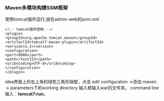 ### Maven多模块构建SSM框架

使用tomcat插件运行,放在admin-web的pom.xml
```
<!-- tomcat插件控制 -->
<plugin>
<groupId>org.apache.tomcat.maven</groupId>
<artifactId>tomcat7-maven-plugin</artifactId>
<version>2.2</version>
<configuration>
<port>8080</port>
<path>/test123</path>
<uriEncoding>UTF-8</uriEncoding>
</configuration>
</plugin>
```

idea界面上的右上角的绿色三角形隔壁，点击 edit configuration ->添加 maven. -> parameters下的working directory 输入框输入war的文件夹。
command line输入：**tomcat7:run**。

